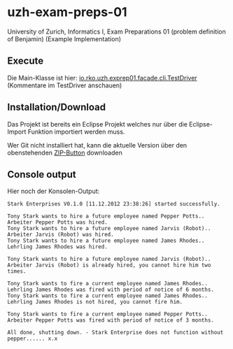 uzh-exam-preps-01
=================

University of Zurich, Informatics I, Exam Preparations 01 (problem definition of Benjamin) (Example Implementation)

Execute
-------
Die Main-Klasse ist hier: [io.rko.uzh.exprep01.facade.cli.TestDriver](https://github.com/rkoch/uzh-exam-preps-01/blob/master/src/io/rko/uzh/exprep01/facade/cli/TestDriver.java) 
(Kommentare im TestDriver anschauen)

Installation/Download
---------------------
Das Projekt ist bereits ein Eclipse Projekt welches nur über die Eclipse-Import Funktion importiert werden muss.

Wer Git nicht installiert hat, kann die aktuelle Version über den obenstehenden [ZIP-Button](https://github.com/rkoch/uzh-exam-preps-01/archive/master.zip) downloaden

Console output
--------------
Hier noch der Konsolen-Output:
```
Stark Enterprises V0.1.0 [11.12.2012 23:38:26] started successfully.

Tony Stark wants to hire a future employee named Pepper Potts..
Arbeiter Pepper Potts was hired.
Tony Stark wants to hire a future employee named Jarvis (Robot)..
Arbeiter Jarvis (Robot) was hired.
Tony Stark wants to hire a future employee named James Rhodes..
Lehrling James Rhodes was hired.

Tony Stark wants to hire a future employee named Jarvis (Robot)..
Arbeiter Jarvis (Robot) is already hired, you cannot hire him two times.

Tony Stark wants to fire a current employee named James Rhodes..
Lehrling James Rhodes was fired with period of notice of 6 months.
Tony Stark wants to fire a current employee named James Rhodes..
Lehrling James Rhodes is not hired, you cannot fire him.

Tony Stark wants to fire a current employee named Pepper Potts..
Arbeiter Pepper Potts was fired with period of notice of 3 months.

All done, shutting down. - Stark Enterprise does not function without pepper...... x.x
```